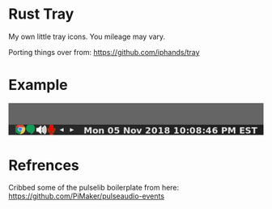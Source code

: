 # Rust Tray
My own little tray icons.
You mileage may vary.

Porting things over from: https://github.com/iphands/tray

# Example
![alt tray_example](https://github.com/iphands/tray/raw/master/assets/example.jpg)

# Refrences
Cribbed some of the pulselib boilerplate from here: https://github.com/PiMaker/pulseaudio-events
